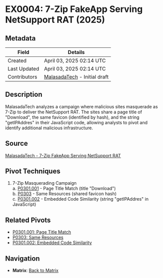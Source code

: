 # EX0004: 7-Zip FakeApp Serving NetSupport RAT (2025)

## Metadata
| Field          | Details                                      |
|----------------|----------------------------------------------|
| Created        | April 03, 2025 02:14 UTC                    |
| Last Updated   | April 03, 2025 02:14 UTC                    |
| Contributors   | [MalasadaTech](../contributors.md#malasadatech) - Initial draft |

## Description
MalasadaTech analyzes a campaign where malicious sites masquerade as 7-Zip to deliver the NetSupport RAT. The sites share a page title of "Download", the same favicon (identified by hash), and the string "getIPAddres" in their JavaScript code, allowing analysts to pivot and identify additional malicious infrastructure.

## Source
[MalasadaTech - 7-Zip FakeApp Serving NetSupport RAT](https://malasada.tech/7-zip-fakeapp-serving-netsupport-rat/)

## Pivot Techniques
1. 7-Zip Masquerading Campaign  
    a. [P0301.001](pivots/P0301.001.md) - Page Title Match (title "Download")  
    b. [P0303](pivots/P0303.md) - Same Resources (shared favicon hash)  
    c. [P0301.002](pivots/P0301.002.md) - Embedded Code Similarity (string "getIPAddres" in JavaScript)

## Related Pivots
- [P0301.001: Page Title Match](../pivots/P0301.001.md)
- [P0303: Same Resources](../pivots/P0303.md)
- [P0301.002: Embedded Code Similarity](../pivots/P0301.002.md)

## Navigation
- **Matrix**: [Back to Matrix](../matrix.md)